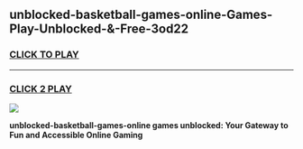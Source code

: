 
## unblocked-basketball-games-online-Games-Play-Unblocked-&-Free-3od22
<h3>
<a href="https://premium76.site?title=unblocked-basketball-games-online&ref=24A">CLICK TO PLAY</a></h3>
<hr>

<h3>
<a href="https://premium76.site?title=unblocked-basketball-games-online&ref=24A">CLICK 2 PLAY</a>
  
</h3>

<a href="https://premium76.site?title=unblocked-basketball-games-online&ref=24A"><img src="https://clearcache.store/games.png"></a>


**unblocked-basketball-games-online games unblocked: Your Gateway to Fun and Accessible Online Gaming**
